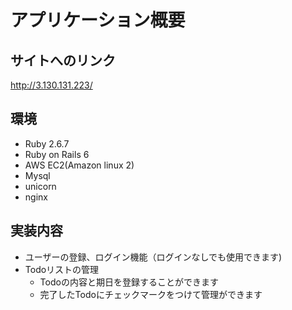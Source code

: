 # アプリケーション概要

## サイトへのリンク
http://3.130.131.223/

## 環境
- Ruby 2.6.7
- Ruby on Rails 6
- AWS EC2(Amazon linux 2)
- Mysql
- unicorn
- nginx

## 実装内容
- ユーザーの登録、ログイン機能（ログインなしでも使用できます)
- Todoリストの管理
  - Todoの内容と期日を登録することができます
  - 完了したTodoにチェックマークをつけて管理ができます 
